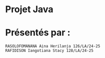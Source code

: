 # Projet Java
# Présentés par :
```
RASOLOFOMANANA Aina Herilanja 126/LA/24-25
RAFIDISON Iangotiana Stacy 128/LA/24-25
```
